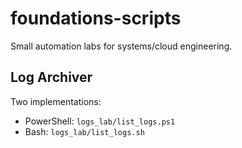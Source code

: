 # foundations-scripts

Small automation labs for systems/cloud engineering.

## Log Archiver
Two implementations:
- PowerShell: `logs_lab/list_logs.ps1`
- Bash: `logs_lab/list_logs.sh`

